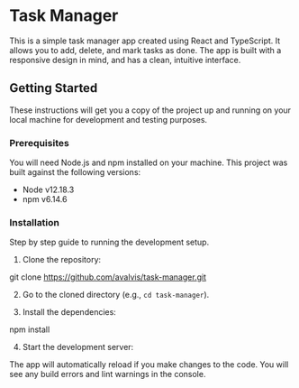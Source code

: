 # Task Manager

This is a simple task manager app created using React and TypeScript. It allows you to add, delete, and mark tasks as done. The app is built with a responsive design in mind, and has a clean, intuitive interface.

## Getting Started

These instructions will get you a copy of the project up and running on your local machine for development and testing purposes.

### Prerequisites

You will need Node.js and npm installed on your machine. This project was built against the following versions:

- Node v12.18.3
- npm v6.14.6

### Installation

Step by step guide to running the development setup.

1. Clone the repository: 

git clone https://github.com/avalvis/task-manager.git

2. Go to the cloned directory (e.g., `cd task-manager`).

3. Install the dependencies:

npm install

4. Start the development server:


The app will automatically reload if you make changes to the code. You will see any build errors and lint warnings in the console.

